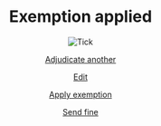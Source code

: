 <div style="text-align: center;">

# Exemption applied

<img src="{{ '/assets/images/tick.png' | url }}" alt="Tick" class="icon">

<a href="{{ '/case2' | url }}" class="nsw-button nsw-button--primary">Adjudicate another</a>

<a href="{{ '/case2' | url }}" class="nsw-button nsw-button--primary">Edit</a>

<a href="{{ '/case2' | url }}" class="nsw-button nsw-button--primary">Apply exemption</a>

<a href="{{ '/case2' | url }}" class="nsw-button nsw-button--Light40">Send fine</a>


</div>
